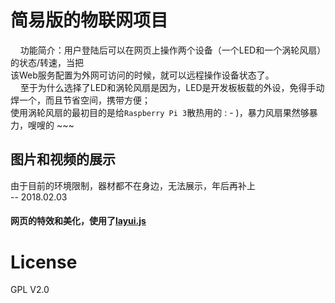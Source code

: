 # 简易版的物联网项目<br>
&nbsp;&nbsp;&nbsp;&nbsp;功能简介：用户登陆后可以在网页上操作两个设备（一个LED和一个涡轮风扇）的状态/转速，当把<br>
该Web服务配置为外网可访问的时候，就可以远程操作设备状态了。<br>
&nbsp;&nbsp;&nbsp;&nbsp;至于为什么选择了LED和涡轮风扇是因为，LED是开发板板载的外设，免得手动焊一个，而且节省空间，携带方便；<br>
使用涡轮风扇的最初目的是给`Raspberry Pi 3`散热用的 : - )，暴力风扇果然够暴力，嗖嗖的 ~~~<br>
## 图片和视频的展示<br>
由于目前的环境限制，器材都不在身边，无法展示，年后再补上<br>
-- 2018.02.03

#### 网页的特效和美化，使用了[layui.js](http://www.layui.com/)

# License
GPL V2.0